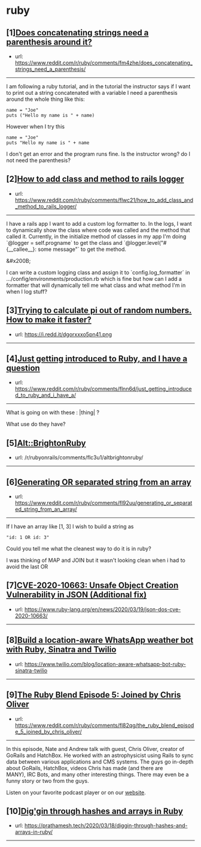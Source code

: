 # ruby
## [1][Does concatenating strings need a parenthesis around it?](https://www.reddit.com/r/ruby/comments/fm4zhe/does_concatenating_strings_need_a_parenthesis/)
- url: https://www.reddit.com/r/ruby/comments/fm4zhe/does_concatenating_strings_need_a_parenthesis/
---
I am following a ruby tutorial, and in the tutorial the instructor says if I want  to print out a string concatenated with a variable I need a parenthesis around the whole thing like this:

    name = "Joe"
    puts ("Hello my name is " + name)

However when I try this

    name = "Joe"
    puts "Hello my name is " + name

I don't get an error and the program runs fine. Is the instructor wrong? do I not need  the parenthesis?
## [2][How to add class and method to rails logger](https://www.reddit.com/r/ruby/comments/flwc21/how_to_add_class_and_method_to_rails_logger/)
- url: https://www.reddit.com/r/ruby/comments/flwc21/how_to_add_class_and_method_to_rails_logger/
---
I have a rails app I want to add a custom log formatter to.  In the logs, I want to dynamically show the class where code was called and the method that called it.  Currently, in the initialize method of classes in my app I'm doing \`@logger = self.progname\` to get the class and \`@logger.level("#{\_\_callee\_\_}: some message"\` to  get the method.  

&amp;#x200B;

I can write a custom logging class and assign it to \`config.log\_formatter\` in .../config/environments/production.rb which is fine but how can I add a formatter that will dynamically tell me what class and what method I'm in when I log stuff?
## [3][Trying to calculate pi out of random numbers. How to make it faster?](https://www.reddit.com/r/ruby/comments/fli9gk/trying_to_calculate_pi_out_of_random_numbers_how/)
- url: https://i.redd.it/dgorxxxo5pn41.png
---

## [4][Just getting introduced to Ruby, and I have a question](https://www.reddit.com/r/ruby/comments/flnn6d/just_getting_introduced_to_ruby_and_i_have_a/)
- url: https://www.reddit.com/r/ruby/comments/flnn6d/just_getting_introduced_to_ruby_and_i_have_a/
---
What is going on with these : |thing| ?

What use do they have?
## [5][Alt::BrightonRuby](https://www.reddit.com/r/ruby/comments/flc6dw/altbrightonruby/)
- url: /r/rubyonrails/comments/flc3u1/altbrightonruby/
---

## [6][Generating OR separated string from an array](https://www.reddit.com/r/ruby/comments/fl92uu/generating_or_separated_string_from_an_array/)
- url: https://www.reddit.com/r/ruby/comments/fl92uu/generating_or_separated_string_from_an_array/
---
If I have an array like \[1, 3\]  I wish to build a string as 

    "id: 1 OR id: 3"

Could you tell me what the cleanest way to do it is in ruby? 

I was thinking of MAP and JOIN but it wasn't looking clean when i had to avoid the last OR
## [7][CVE-2020-10663: Unsafe Object Creation Vulnerability in JSON (Additional fix)](https://www.reddit.com/r/ruby/comments/flcvp8/cve202010663_unsafe_object_creation_vulnerability/)
- url: https://www.ruby-lang.org/en/news/2020/03/19/json-dos-cve-2020-10663/
---

## [8][Build a location-aware WhatsApp weather bot with Ruby, Sinatra and Twilio](https://www.reddit.com/r/ruby/comments/fl5lri/build_a_locationaware_whatsapp_weather_bot_with/)
- url: https://www.twilio.com/blog/location-aware-whatsapp-bot-ruby-sinatra-twilio
---

## [9][The Ruby Blend Episode 5: Joined by Chris Oliver](https://www.reddit.com/r/ruby/comments/fl82qg/the_ruby_blend_episode_5_joined_by_chris_oliver/)
- url: https://www.reddit.com/r/ruby/comments/fl82qg/the_ruby_blend_episode_5_joined_by_chris_oliver/
---
In this episode, Nate and Andrew talk with guest, Chris Oliver, creator of GoRails and HatchBox. He worked with an astrophysicist using Rails to sync data between various applications and CMS systems. The guys go in-depth about GoRails, HatchBox, videos Chris has made (and there are  
MANY), IRC Bots, and many other interesting things. There may even be a  
funny story or two from the guys.

Listen on your favorite podcast player or on our [website](https://the-ruby-blend.fireside.fm/5).
## [10][Dig'gin through hashes and arrays in Ruby](https://www.reddit.com/r/ruby/comments/fl3d67/diggin_through_hashes_and_arrays_in_ruby/)
- url: https://prathamesh.tech/2020/03/18/diggin-through-hashes-and-arrays-in-ruby/
---

